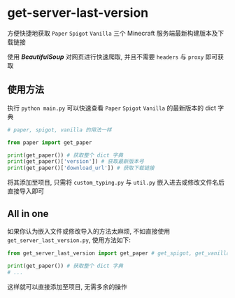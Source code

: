 # get-server-last-version
方便快捷地获取 `Paper` `Spigot` `Vanilla` 三个 Minecraft 服务端最新构建版本及下载链接

使用 ***BeautifulSoup*** 对网页进行快速爬取, 并且不需要 `headers` 与 `proxy` 即可获取

## 使用方法

执行 `python main.py` 可以快速查看 `Paper` `Spigot` `Vanilla` 的最新版本的 dict 字典

```python
# paper, spigot, vanilla 的用法一样

from paper import get_paper

print(get_paper()) # 获取整个 dict 字典
print(get_paper()['version']) # 获取最新版本号
print(get_paper()['download_url']) # 获取下载链接
```

将其添加至项目, 只需将 `custom_typing.py` 与 `util.py` 嵌入进去或修改文件名后直接导入即可

## All in one

如果你认为嵌入文件或修改导入的方法太麻烦, 不如直接使用 `get_server_last_version.py`, 使用方法如下:

```python
from get_server_last_version import get_paper # get_spigot, get_vanilla

print(get_paper()) # 获取整个 dict 字典
# ...
```

这样就可以直接添加至项目, 无需多余的操作
